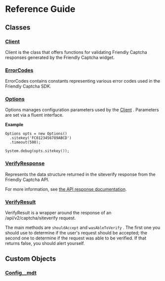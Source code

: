 # Reference Guide

## Classes

### [Client](classes/Client)

Client is the class that offers functions for validating Friendly Captcha 
responses generated by the Friendly Captcha widget.

### [ErrorCodes](classes/ErrorCodes)

ErrorCodes contains constants representing various error codes used in the Friendly Captcha SDK.

### [Options](classes/Options)

Options manages configuration parameters used by the [Client](classes/Client) . 
Parameters are set via a fluent interface. 
 
**Example** 
```apex
Options opts = new Options()
  .sitekey('FC0123456789ABCD')
  .timeout(500);

System.debug(opts.sitekey());
```

### [VerifyResponse](classes/VerifyResponse)

Represents the data structure returned in the siteverify response 
from the Friendly Captcha API. 
 
For more information, see [the API response documentation](/docs/v2/api/siteverify#response).

### [VerifyResult](classes/VerifyResult)

VerifyResult is a wrapper around the response of an 
/api/v2/captcha/siteverify request. 
 
The main methods are `shouldAccept` and `wasAbleToVerify` . 
The first one you should use to determine if the user&#x27;s request should be accepted; 
the second one to determine if the request was able to be verified. 
If that returns false, you should alert yourself.

## Custom Objects

### [Config__mdt](custom-objects/Config__mdt)